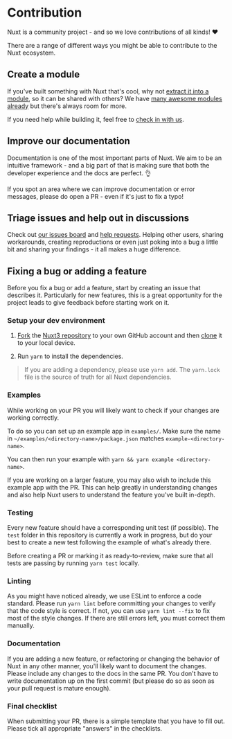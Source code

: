 # Contribution

Nuxt is a community project - and so we love contributions of all kinds! ❤️

There are a range of different ways you might be able to contribute to the Nuxt ecosystem.

## Create a module

If you've built something with Nuxt that's cool, why not [extract it into a module](/modules/kit), so it can be shared with others? We have [many awesome modules already](https://modules.nuxtjs.org/) but there's always room for more.

If you need help while building it, feel free to [check in with us](/community/getting-help).

## Improve our documentation

Documentation is one of the most important parts of Nuxt. We aim to be an intuitive framework - and a big part of that is making sure that both the developer experience and the docs are perfect. 👌

If you spot an area where we can improve documentation or error messages, please do open a PR - even if it's just to fix a typo!

## Triage issues and help out in discussions

Check out [our issues board](https://github.com/nuxt/framework/issues) and [help requests](https://github.com/nuxt/framework/discussions). Helping other users, sharing workarounds, creating reproductions or even just poking into a bug a little bit and sharing your findings - it all makes a huge difference.

## Fixing a bug or adding a feature

Before you fix a bug or add a feature, start by creating an issue that describes it. Particularly for new features, this is a great opportunity for the project leads to give feedback before starting work on it.

### Setup your dev environment

1. [Fork](https://help.github.com/articles/fork-a-repo/) the [Nuxt3 repository](https://github.com/nuxt/framework) to your own GitHub account and then [clone](https://help.github.com/articles/cloning-a-repository/) it to your local device.

2. Run `yarn` to install the dependencies.

> If you are adding a dependency, please use `yarn add`. The `yarn.lock` file is the source of truth for all Nuxt dependencies.

### Examples

While working on your PR you will likely want to check if your changes are working correctly.

To do so you can set up an example app in `examples/`. Make sure the name in `~/examples/<directory-name>/package.json` matches `example-<directory-name>`.

You can then run your example with `yarn && yarn example <directory-name>`.

If you are working on a larger feature, you may also wish to include this example app with the PR. This can help greatly in understanding changes and also help Nuxt users to understand the feature you've built in-depth.

### Testing

Every new feature should have a corresponding unit test (if possible). The `test` folder in this repository is currently a work in progress, but do your best to create a new test following the example of what's already there.

Before creating a PR or marking it as ready-to-review, make sure that all tests are passing by running `yarn test` locally.

### Linting

As you might have noticed already, we use ESLint to enforce a code standard. Please run `yarn lint` before committing your changes to verify that the code style is correct. If not, you can use `yarn lint --fix` to fix most of the style changes. If there are still errors left, you must correct them manually.

### Documentation

If you are adding a new feature, or refactoring or changing the behavior of Nuxt in any other manner, you'll likely want to document the changes. Please include any changes to the docs in the same PR. You don't have to write documentation up on the first commit (but please do so as soon as your pull request is mature enough).

### Final checklist

When submitting your PR, there is a simple template that you have to fill out. Please tick all appropriate "answers" in the checklists.
